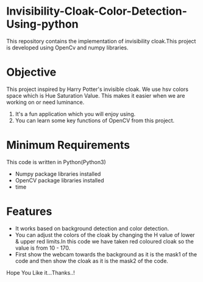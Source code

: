 # Invisibility-Cloak-Color-Detection-Using-python
This repository contains the implementation of invisibility cloak.This project is developed using OpenCv and numpy libraries.
# Objective
This project inspired by Harry Potter's invisible cloak. We use hsv colors space which is Hue Saturation Value. This makes it easier when we are working on or need luminance.
1. It's a fun application which you will enjoy using.
2. You can learn some key functions of OpenCV from this project.
# Minimum Requirements
This code is written in Python(Python3) 
- Numpy package libraries installed
- OpenCV package libraries installed
- time
# Features
- It works based on background detection and color detection.
- You can adjust the colors of the cloak by changing the H value of lower & upper red limits.In this code we have taken red coloured cloak so the value is from 10 - 170.
- First show the webcam towards the background as it is the mask1 of the code and then show the cloak as it is the mask2 of the code.

Hope You Like it...Thanks..!
